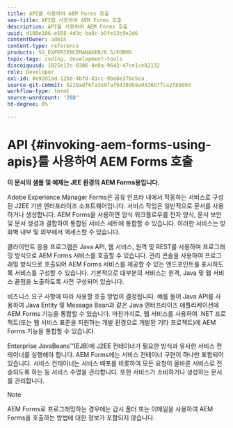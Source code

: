 ```yaml
---
title: API를 사용하여 AEM Forms 호출
seo-title: API를 사용하여 AEM Forms 호출
description: API를 사용하여 AEM Forms 호출
uuid: d100e106-e508-4d3c-ba8c-b5fe13c9e2d6
contentOwner: admin
content-type: reference
products: SG_EXPERIENCEMANAGER/6.5/FORMS
topic-tags: coding, development-tools
discoiquuid: 1825e12c-0306-4e0a-9643-47ce1ce82132
role: Developer
exl-id: 0e92d1ad-12bd-4bfd-81cc-9be8e376c5ca
source-git-commit: b220adf6fa3e9faf94389b9a9416b7fca2f89d9d
workflow-type: tm+mt
source-wordcount: '288'
ht-degree: 0%

---
```


# API {#invoking-aem-forms-using-apis}를 사용하여 AEM Forms 호출

**이 문서의 샘플 및 예제는 JEE 환경의 AEM Forms용입니다.**

Adobe Experience Manager Forms은 공유 인프라 내에서 작동하는 서비스로 구성된 J2EE 기반 엔터프라이즈 소프트웨어입니다. 서비스 작업은 일반적으로 문서를 사용하거나 생성합니다. AEM Forms을 사용하면 양식 워크플로우를 전자 양식, 문서 보안 및 문서 생성과 결합하여 통합된 서비스 세트에 통합할 수 있습니다. 이러한 서비스는 방화벽 내부 및 외부에서 액세스할 수 있습니다.

클라이언트 응용 프로그램은 Java API, 웹 서비스, 원격 및 REST를 사용하여 프로그래밍 방식으로 AEM Forms 서비스를 호출할 수 있습니다. 관리 콘솔을 사용하여 프로그래밍 방식으로 호출되어 AEM Forms 서비스를 제공할 수 있는 엔드포인트를 표시하도록 서비스를 구성할 수 있습니다. 기본적으로 대부분의 서비스는 원격, Java 및 웹 서비스 끝점을 노출하도록 사전 구성되어 있습니다.

비즈니스 요구 사항에 따라 사용할 호출 방법이 결정됩니다. 예를 들어 Java API를 사용하여 Java Entity 및 Message Bean과 같은 Java 엔터프라이즈 애플리케이션에 AEM Forms 기능을 통합할 수 있습니다. 마찬가지로, 웹 서비스를 사용하여 .NET 프로젝트(또는 웹 서비스 표준을 지원하는 개발 환경으로 개발된 기타 프로젝트)에 AEM Forms 기능을 통합할 수 있습니다.

Enterprise JavaBeans™(EJB)에 J2EE 컨테이너가 필요한 방식과 유사한 서비스 컨테이너를 실행해야 합니다. AEM Forms에는 서비스 컨테이너 구현이 하나만 포함되어 있습니다. 서비스 컨테이너는 서비스 배포를 비롯하여 모든 요청이 올바른 서비스로 전송되도록 하는 등 서비스 수명을 관리합니다. 또한 서비스가 소비하거나 생성하는 문서를 관리합니다.

>[!NOTE]
>
>AEM Forms로 프로그래밍하는 경우에는 감시 폴더 또는 이메일을 사용하여 AEM Forms을 호출하는 방법에 대한 정보가 포함되지 않습니다.

